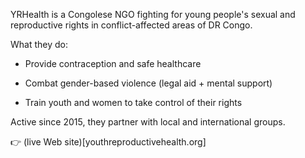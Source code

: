 YRHealth is a Congolese NGO fighting for young people's sexual and reproductive rights in conflict-affected areas of DR Congo.

What they do:

- Provide contraception and safe healthcare

- Combat gender-based violence (legal aid + mental support)

- Train youth and women to take control of their rights

Active since 2015, they partner with local and international groups.

👉 (live Web site)[youthreproductivehealth.org]

